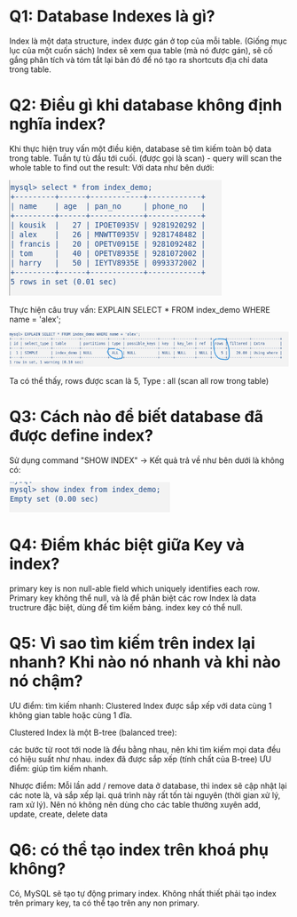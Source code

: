 # Q1: Database Indexes là gì?

Index là một data structure, index được gán ở top của mỗi table. (Giống mục lục của một cuốn sách)
Index sẽ xem qua table (mà nó được gán), sẽ cố gắng phân tích và tóm tắt lại bản đó để nó tạo ra shortcuts địa chỉ data trong table.

# Q2: Điều gì khi database không định nghĩa index?

Khi thực hiện truy vấn một điều kiện, database sẽ tìm kiếm toàn bộ data trong table. Tuần tự tù đầu tới cuối. (được gọi là scan) - query will scan the whole table to find out the result:
Với data như bên dưới:

![alt text](image-1.png)

Thực hiện câu truy vấn: EXPLAIN SELECT \* FROM index_demo WHERE name = 'alex';

![alt text](/docs/sources/EXPLAIN-Scan-5-rows.png)

Ta có thể thấy, rows được scan là 5, Type : all (scan all row trong table)

# Q3: Cách nào để biết database đã được define index?

Sử dụng command "SHOW INDEX"
-> Kết quả trả về như bên dưới là không có:

![alt text](/docs/sources/show-index-result.png)

# Q4: Điểm khác biệt giữa Key và index?

primary key is non null-able field which uniquely identifies each row.
Primary key không thể null, và là để phân biệt các row
Index là data tructrure đặc biệt, dùng để tìm kiếm bảng. index key có thể null.

# Q5: Vì sao tìm kiếm trên index lại nhanh? Khi nào nó nhanh và khi nào nó chậm?

ƯU điểm: tìm kiếm nhanh:
Clustered Index được sắp xếp với data cùng 1 không gian table hoặc cùng 1 đĩa.

Clustered Index là một B-tree (balanced tree):

các bước từ root tới node là đều bằng nhau, nên khi tìm kiếm mọi data đều có hiệu suất như nhau.
index đã được sắp xếp (tính chất của B-tree)
ƯU điểm: giúp tìm kiếm nhanh.

Nhược điểm:
Mỗi lần add / remove data ở database, thì index sẽ cập nhật lại các note là, và sắp xếp lại. quá trình này rất tốn tài nguyên (thời gian xử lý, ram xử lý).
Nên nó không nên dùng cho các table thường xuyên add, update, create, delete data

# Q6: có thể tạo index trên khoá phụ không?
Có, MySQL sẽ tạo tự động primary index.
Không nhất thiết phải tạo index trên primary key, ta có thể tạo trên any non primary.

